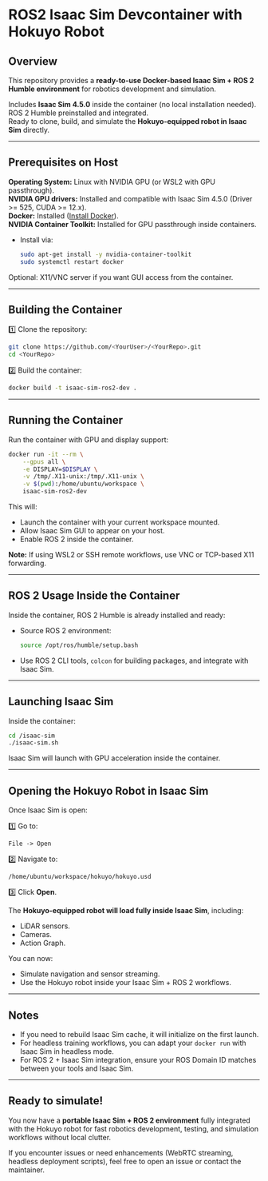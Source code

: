 
# ROS2 Isaac Sim Devcontainer with Hokuyo Robot

## Overview
This repository provides a **ready-to-use Docker-based Isaac Sim + ROS 2 Humble environment** for robotics development and simulation.

Includes **Isaac Sim 4.5.0** inside the container (no local installation needed).  
ROS 2 Humble preinstalled and integrated.  
Ready to clone, build, and simulate the **Hokuyo-equipped robot in Isaac Sim** directly.

---

## Prerequisites on Host

**Operating System:** Linux with NVIDIA GPU (or WSL2 with GPU passthrough).  
**NVIDIA GPU drivers:** Installed and compatible with Isaac Sim 4.5.0 (Driver >= 525, CUDA >= 12.x).  
**Docker:** Installed ([Install Docker](https://docs.docker.com/get-docker/)).  
**NVIDIA Container Toolkit:** Installed for GPU passthrough inside containers.
- Install via:
  ```bash
  sudo apt-get install -y nvidia-container-toolkit
  sudo systemctl restart docker
  ```
Optional: X11/VNC server if you want GUI access from the container.

---

## Building the Container

1️⃣ Clone the repository:
```bash
git clone https://github.com/<YourUser>/<YourRepo>.git
cd <YourRepo>
```

2️⃣ Build the container:
```bash
docker build -t isaac-sim-ros2-dev .
```

---

## Running the Container

Run the container with GPU and display support:

```bash
docker run -it --rm \
    --gpus all \
    -e DISPLAY=$DISPLAY \
    -v /tmp/.X11-unix:/tmp/.X11-unix \
    -v $(pwd):/home/ubuntu/workspace \
    isaac-sim-ros2-dev
```

This will:
- Launch the container with your current workspace mounted.
- Allow Isaac Sim GUI to appear on your host.
- Enable ROS 2 inside the container.

**Note:** If using WSL2 or SSH remote workflows, use VNC or TCP-based X11 forwarding.

---

## ROS 2 Usage Inside the Container

Inside the container, ROS 2 Humble is already installed and ready:

- Source ROS 2 environment:
  ```bash
  source /opt/ros/humble/setup.bash
  ```
- Use ROS 2 CLI tools, `colcon` for building packages, and integrate with Isaac Sim.

---

## Launching Isaac Sim

Inside the container:
```bash
cd /isaac-sim
./isaac-sim.sh
```

Isaac Sim will launch with GPU acceleration inside the container.

---

## Opening the Hokuyo Robot in Isaac Sim

Once Isaac Sim is open:

1️⃣ Go to:
```
File -> Open
```

2️⃣ Navigate to:
```
/home/ubuntu/workspace/hokuyo/hokuyo.usd
```

3️⃣ Click **Open**.

The **Hokuyo-equipped robot will load fully inside Isaac Sim**, including:
- LiDAR sensors.
- Cameras.
- Action Graph.

You can now:
- Simulate navigation and sensor streaming.
- Use the Hokuyo robot inside your Isaac Sim + ROS 2 workflows.

---

## Notes
- If you need to rebuild Isaac Sim cache, it will initialize on the first launch.
- For headless training workflows, you can adapt your `docker run` with Isaac Sim in headless mode.
- For ROS 2 + Isaac Sim integration, ensure your ROS Domain ID matches between your tools and Isaac Sim.

---

## Ready to simulate!
You now have a **portable Isaac Sim + ROS 2 environment** fully integrated with the Hokuyo robot for fast robotics development, testing, and simulation workflows without local clutter.

If you encounter issues or need enhancements (WebRTC streaming, headless deployment scripts), feel free to open an issue or contact the maintainer.
